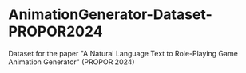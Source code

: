 # AnimationGenerator-Dataset-PROPOR2024
Dataset for the paper "A Natural Language Text to Role-Playing Game Animation Generator" (PROPOR 2024)
